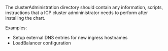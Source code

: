 The clusterAdministration directory should contain any information, scripts, instructions that a ICP cluster admininistrator needs to perform after installing the chart.

Examples:
- Setup external DNS entries for new ingress hostnames
- LoadBalancer configuration



 


